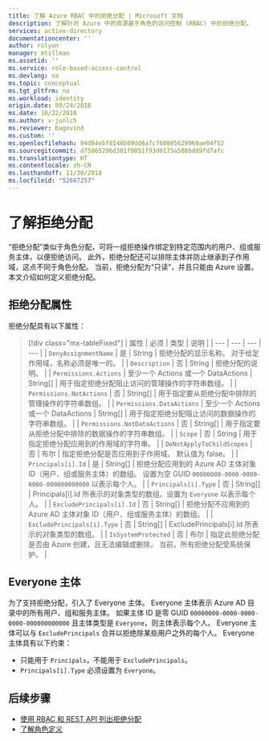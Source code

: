 ```yaml
---
title: 了解 Azure RBAC 中的拒绝分配 | Microsoft 文档
description: 了解针对 Azure 中的资源基于角色的访问控制 (RBAC) 中的拒绝分配。
services: active-directory
documentationcenter: ''
author: rolyon
manager: mtillman
ms.assetid: ''
ms.service: role-based-access-control
ms.devlang: na
ms.topic: conceptual
ms.tgt_pltfrm: na
ms.workload: identity
origin.date: 09/24/2018
ms.date: 10/22/2018
ms.author: v-junlch
ms.reviewer: bagovind
ms.custom: ''
ms.openlocfilehash: 04d84ebf8146b09dd6a7c760085629969ae04f52
ms.sourcegitcommit: d75065296d301f0851f93d6175a508bdd9fd7afc
ms.translationtype: HT
ms.contentlocale: zh-CN
ms.lasthandoff: 11/30/2018
ms.locfileid: "52667257"
---
```

# <a name="understand-deny-assignments"></a>了解拒绝分配

“拒绝分配”类似于角色分配，可将一组拒绝操作绑定到特定范围内的用户、组或服务主体，以便拒绝访问。 此外，拒绝分配还可以排除主体并防止继承到子作用域，这点不同于角色分配。 当前，拒绝分配为“只读”，并且只能由 Azure 设置。 本文介绍如何定义拒绝分配。

## <a name="deny-assignment-properties"></a>拒绝分配属性

 拒绝分配具有以下属性：

> [!div class="mx-tableFixed"]
> | 属性 | 必须 | 类型 | 说明 |
> | --- | --- | --- | --- |
> | `DenyAssignmentName` | 是 | String | 拒绝分配的显示名称。 对于给定作用域，名称必须是唯一的。 |
> | `Description` | 否 | String | 拒绝分配的说明。 |
> | `Permissions.Actions` | 至少一个 Actions 或一个 DataActions | String[] | 用于指定拒绝分配阻止访问的管理操作的字符串数组。 |
> | `Permissions.NotActions` | 否 | String[] | 用于指定要从拒绝分配中排除的管理操作的字符串数组。 |
> | `Permissions.DataActions` | 至少一个 Actions 或一个 DataActions | String[] | 用于指定拒绝分配阻止访问的数据操作的字符串数组。 |
> | `Permissions.NotDataActions` | 否 | String[] | 用于指定要从拒绝分配中排除的数据操作的字符串数组。 |
> | `Scope` | 否 | String | 用于指定拒绝分配应用到的作用域的字符串。 |
> | `DoNotApplyToChildScopes` | 否 | 布尔 | 指定拒绝分配是否应用到子作用域。 默认值为 false。 |
> | `Principals[i].Id` | 是 | String[] | 拒绝分配应用到的 Azure AD 主体对象 ID（用户、组或服务主体）的数组。 设置为空 GUID `00000000-0000-0000-0000-000000000000` 以表示每个人。 |
> | `Principals[i].Type` | 否 | String[] | Principals[i].Id 所表示的对象类型的数组。设置为 `Everyone` 以表示每个人。 |
> | `ExcludePrincipals[i].Id` | 否 | String[] | 拒绝分配不应用到的 Azure AD 主体对象 ID（用户、组或服务主体）的数组。 |
> | `ExcludePrincipals[i].Type` | 否 | String[] | ExcludePrincipals[i].Id 所表示的对象类型的数组。 |
> | `IsSystemProtected` | 否 | 布尔 | 指定此拒绝分配是否由 Azure 创建，且无法编辑或删除。 当前，所有拒绝分配受系统保护。 |

## <a name="everyone-principal"></a>Everyone 主体

为了支持拒绝分配，引入了 Everyone 主体。 Everyone 主体表示 Azure AD 目录中的所有用户、组和服务主体。 如果主体 ID 是零 GUID `00000000-0000-0000-0000-000000000000` 且主体类型是 `Everyone`，则主体表示每个人。 Everyone 主体可以与 `ExcludePrincipals` 合并以拒绝除某些用户之外的每个人。 Everyone 主体具有以下约束：

- 只能用于 `Principals`，不能用于 `ExcludePrincipals`。
- `Principals[i].Type` 必须设置为 `Everyone`。

## <a name="next-steps"></a>后续步骤

- [使用 RBAC 和 REST API 列出拒绝分配](deny-assignments-rest.md)
- [了解角色定义](role-definitions.md)

